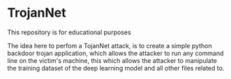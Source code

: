 # TrojanNet
This repository is for educational purposes

The idea here to perfom a TojanNet attack, is to create a simple python backdoor trojan application, which allows the attacker to run any command line on the victim's machine, this which allows the attacker to manipulate the training dataset of the deep learning model and all other files related to.
